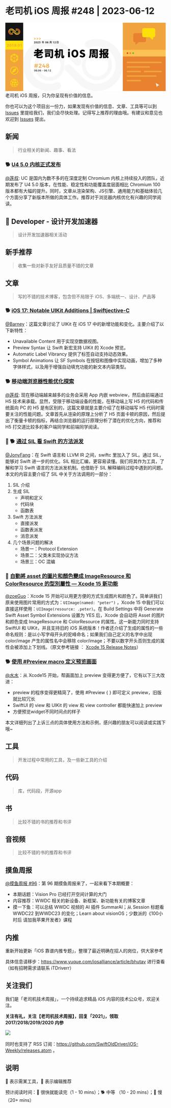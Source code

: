 # 老司机 iOS 周报 #248 | 2023-06-12

![ios-weekly](https://github.com/SwiftOldDriver/iOS-Weekly/blob/master/assets/weekly-header/248.jpg?raw=true)
老司机 iOS 周报，只为你呈现有价值的信息。

你也可以为这个项目出一份力，如果发现有价值的信息、文章、工具等可以到 [Issues](https://github.com/SwiftOldDriver/iOS-Weekly/issues) 里提给我们，我们会尽快处理。记得写上推荐的理由哦。有建议和意见也欢迎到 [Issues](https://github.com/SwiftOldDriver/iOS-Weekly/issues) 提出。

## 新闻

> 行业相关的新闻、趣事、看法

### 🐕 [U4 5.0 内核正式发布](https://mp.weixin.qq.com/s/Yv5GO2FjXg6CPMf3tRsjDQ)
[@莲叔](https://github.com/aaaron7): UC 是国内为数不多的在深度定制 Chromium 内核上持续投入的团队，近期发布了 U4 5.0 版本，在性能、稳定性和功能覆盖度层面相比 Chromium 100 版本都有大幅的提升。同时，文章从渲染架构、JS引擎、通用能力和基础体验几个方面分享了新版本所做的具体工作。推荐对于浏览器内核优化有兴趣的同学阅读。

##  Developer - 设计开发加速器

> 设计开发加速器相关活动

## 新手推荐

> 收集一些对新手友好且质量不错的文章

## 文章

> 写的不错的技术博客，包含但不局限于 iOS、多端统一、设计、产品等

### 🐕 [iOS 17: Notable UIKit Additions | Swiftjective-C](https://www.swiftjectivec.com/ios-17-notable-uikit-additions/)

[@Barney](https://github.com/BarneyZhaoooo)：这篇文章讨论了 UIKit 在 iOS 17 中的新增功能和变化。主要介绍了以下新特性：

- Unavailable Content 用于实现空数据视图。
- Preview Syntax 让 Swift 新宏支持 UIKit 的 Xcode 预览。
- Automatic Label Vibrancy 提供了标签自动支持动态效果。
- Symbol Animations 让 SF Symbols 在按钮和图像中实现动画，增加了多种字体样式，以及用于增强自动填充功能的新文本内容类型。

### 🐕 [移动端浏览器性能优化探索](https://mp.weixin.qq.com/s/SKO3vZXTTYE2pRCFaT5H3A)
[@莲叔](https://github.com/aaaron7): 现在移动端越来越多的业务会采用 App 内嵌 webview，然后由前端通过 H5 技术来承载。显然，受限于移动端设备的性能，在移动端上写 H5 的代码和传统面向 PC 的 H5 是有区别的，这篇文章就是主要介绍了在移动端写 H5 代码时需要关注的性能问题。文章首先从渲染的原理上分析了 H5 页面卡顿的原因，然后提出了衡量卡顿的指标，再结合浏览器的运行原理分析了潜在的优化方向，推荐和 H5 打交道比较多的客户端同学和前端同学阅读。

### 🌟 🐕 [通过 SIL 看 Swift 的方法派发](https://mp.weixin.qq.com/s/m8C_ShtAtLcgjQv9GRVObQ)

[@JonyFang](https://github.com/JonyFang)：在 Swift 语言和 LLVM IR 之间，swiftc 里加入了 SIL。通过 SIL，能够对 Swift 进一步的优化。SIL 相比汇编，更容易读懂。我们将其作为工具，了解和学习 Swift 语言的方法派发机制。也借助于 SIL 解释编码过程中遇到的问题。本文的内容主要介绍了 SIL 中关于方法调用的一部分：

1. SIL 介绍
2. 生成 SIL
	- 声明和定义
	- 代码块
	- 函数表
3. Swift 方法派发
	- 直接派发
	- 函数表派发
	- 消息派发
4. 几个场景问题的解决
	- 场景一：Protocol Extension
	- 场景二：父类未实现协议方法
	- 场景三：OC 混编

### 🐎  [自動將 asset 的圖片和顏色變成 ImageResource 和 ColorResource 的型別屬性 — Xcode 15 新功能](https://medium.com/%E5%BD%BC%E5%BE%97%E6%BD%98%E7%9A%84-swift-ios-app-%E9%96%8B%E7%99%BC%E5%95%8F%E9%A1%8C%E8%A7%A3%E7%AD%94%E9%9B%86/%E8%87%AA%E5%8B%95%E5%B0%87-asset-%E7%9A%84%E5%9C%96%E7%89%87%E5%92%8C%E9%A1%8F%E8%89%B2%E8%AE%8A%E6%88%90-imageresource-%E5%92%8C-colorresource-%E7%9A%84%E5%9E%8B%E5%88%A5%E5%B1%AC%E6%80%A7-xcode-15-%E6%96%B0%E5%8A%9F%E8%83%BD-3e321213a453)

[@zoeGuo](https://github.com/zoeGuo)：Xcode 15 开始可以用更方便的方式生成图片和颜色了。简单讲我们原来使用图片常用的方式为：``` UIImage(named: "peter") ``` ，Xcode 15 中我们可以直接这样使用：``` UIImage(resource: .peter) ```。在 Build Settings 中将 Generate Swift Asset Symbol Extensions 设置为 YES 后，Xcode 会自动将 Asset 的图片和颜色变成 ImageResource 和 ColorResource 的属性。这一新能力同时支持 SwiftUI 和 UIKit，并且支持旧的 iOS 系统版本！作者还介绍了生成的属性的一些命名规则：是以小写字母开头的驼峰命名；如果我们自己定义的名字中出现 color/image 产生的属性名中会移除 color/image；不要以数字开头否则生成的属性会被添加上下划线。（原文参考链接 ： [Xcode 15 Release Notes](https://developer.apple.com/documentation/xcode-release-notes/xcode-15-release-notes)）

### 🐕 [使用 #Preview macro 定义预览画面](https://medium.com/%E5%BD%BC%E5%BE%97%E6%BD%98%E7%9A%84-swift-ios-app-%E9%96%8B%E7%99%BC%E5%95%8F%E9%A1%8C%E8%A7%A3%E7%AD%94%E9%9B%86/%E4%BD%BF%E7%94%A8-preview-macro-%E5%AE%9A%E7%BE%A9%E9%A0%90%E8%A6%BD%E7%95%AB%E9%9D%A2-ios-17-%E6%96%B0%E5%8A%9F%E8%83%BD-bc850b2c11fc)

[@水水](https://www.xuyanlan.com/)：从 Xcode15 开始，帮画面加上 preview 变得更方便了，它有以下三大改进：
- preview 的程序变得更精简了，使用 #Preview { } 即可定义 preview，旧版就比较冗长
- SwiftUI 的 view 和 UIKit 的 view 和 view controller 都能快速加上 preview
- 方便预览widget不同时间点的样子

本文详细列出了上诉三点的具体使用方法和示例，感兴趣的朋友可以阅读或实践下哦~

## 工具

> 开发过程中常用的工具，及一些新工具的介绍

## 代码

> 库，代码段，开源app

## 书

> 比较不错的书的推荐和书评

## 音视频

> 比较不错的书的推荐和书评

## 摸鱼周报

[@摸鱼周报 #96](https://mp.weixin.qq.com/s/BM3SucfO9yhQChIPbnuwrA)：第 96 期摸鱼周报来了，一起来看下本期概要：

* 本期话题：Vision Pro 已经打开空间计算的大门
* 内容推荐：WWDC 相关的新设备、新框架、新功能有关的博客文章
* 摸一下鱼：可以总结 WWDC 视频的 AI 插件 SummarAI；从 Session 标题看 WWDC22 到WWDC23 的变化；Learn about visionOS；少数派的《100小时后 请加我苹果开发者》课程

## 内推

重新开始更新「iOS 靠谱内推专题」，整理了最近明确在招人的岗位，供大家参考

具体信息请移步：https://www.yuque.com/iosalliance/article/bhutav 进行查看（如有招聘需求请联系 iTDriverr）

## 关注我们

我们是「老司机技术周报」，一个持续追求精品 iOS 内容的技术公众号，欢迎关注。

**关注有礼，关注【老司机技术周报】，回复「2021」，领取 2017/2018/2019/2020 内参**

![](https://github.com/SwiftOldDriver/iOS-Weekly/blob/master/assets/qrcode_for_wechat.jpg?raw=true)

同时也支持了 RSS 订阅：https://github.com/SwiftOldDriver/iOS-Weekly/releases.atom 。

## 说明

🚧 表示需某工具，🌟 表示编辑推荐

预计阅读时间：🐎 很快就能读完（1 - 10 mins）；🐕 中等 （10 - 20 mins）；🐢 慢（20+ mins）
